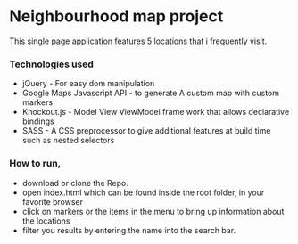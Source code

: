 # Neighbourhood map project
This single page application features 5 locations that i frequently visit.

### Technologies used
* jQuery - For easy dom manipulation
* Google Maps Javascript API - to generate A custom map with custom markers
* Knockout.js - Model View ViewModel frame work that allows declarative bindings
* SASS - A CSS preprocessor to give additional features at build time such as nested selectors

### How to run,
* download or clone the Repo.
* open index.html which can be found inside the root folder, in your favorite browser
* click on markers or the items in the menu to bring up information about the locations
* filter you results by entering the name into the search bar.
